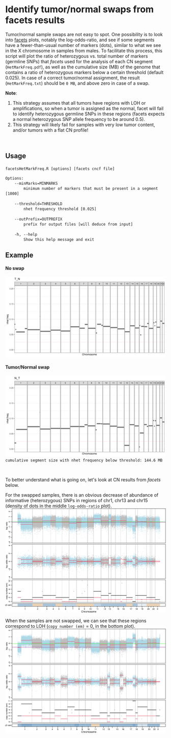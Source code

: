# Identify tumor/normal swaps from facets results

Tumor/normal sample swaps are not easy to spot. One possibility is to look into [facets](https://github.com/mskcc/facets) plots, notably the log-odds-ratio, and see if some segments have a fewer-than-usual number of markers (dots), similar to what we see in the X chromosome in samples from males. To facilitate this process, this script will plot the ratio of heterozygous vs. total number of markers (germline SNPs) that *facets* used for the analysis of each CN segment (`HetMarkFreq.pdf`), as well as the cumulative size (MB) of the genome that contains a ratio of heterozygous markers below a certain threshold (default 0.025). In case of a correct tumor/normal assignment, the result (`HetMarkFreq.txt`) should be `0 MB`, and above zero in case of a swap.

**Note**:
1. This strategy assumes that all tumors have regions with LOH or amplifications, so when a tumor is assigned as the normal, facet will fail to identify heterozygous germline SNPs in these regions (facets expects a normal heterozygous SNP allele frequency to be around 0.5).
2. This strategy will likely fail for samples with very low tumor content, and/or tumors with a flat CN profile!

<br>

## Usage
`facetsHetMarkFreq.R [options] [facets cncf file]`

```
Options:
	--minMarks=MINMARKS
		minimum number of markers that must be present in a segment [1000]

	--threshold=THRESHOLD
		nhet frequency threshold [0.025]

	--outPrefix=OUTPREFIX
		prefix for output files [will deduce from input]

	-h, --help
		Show this help message and exit
```

## Example

#### No swap

![plot](./example/T_N.HetMarkFreq.png)

#### Tumor/Normal swap

![plot](./example/N_T.HetMarkFreq.png)
`cumulative segment size with nhet frequency below threshold: 144.6 MB`

<br>

To better understand what is going on, let's look at CN results from *facets* below.

For the swapped samples, there is an obvious decrease of abundance of informative (heterozygous) SNPs in regions of chr1, chr13 and chr15 (density of dots in the middle `log-odds-ratio` plot).
![plot](./example/N_T.cncf.png)

When the samples are not swapped, we can see that these regions correspond to LOH (`copy number (em)` = 0, in the bottom plot).
![plot](./example/T_N.cncf.png)
